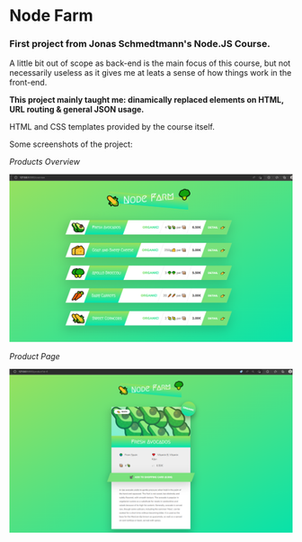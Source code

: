 <h1>Node Farm</h1>

<h3>First project from Jonas Schmedtmann's Node.JS Course.</h3>

A little bit out of scope as back-end is the main focus of this course, but not necessarily useless as it gives me at leats a sense of how things work in the front-end.

<b>This project mainly taught me: dinamically replaced elements on HTML, URL routing & general JSON usage.</b>

HTML and CSS templates provided by the course itself.

Some screenshots of the project:

<i>Products Overview</i>

![Overview](/Screenshot_1.png?raw=true)

<i>Product Page</i>

![Product-page](/Screenshot_2.png?raw=true)
